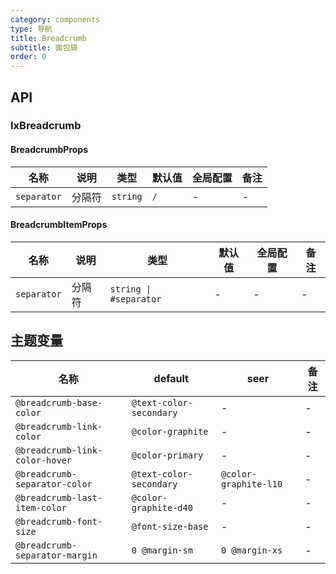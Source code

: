 ```yaml
---
category: components
type: 导航
title: Breadcrumb
subtitle: 面包屑
order: 0
---
```


## API

### IxBreadcrumb

#### BreadcrumbProps

| 名称 | 说明 | 类型  | 默认值 | 全局配置 | 备注 |
| --- | --- | --- | --- | --- | --- |
| `separator` | 分隔符 | `string` | `/` | - | - |

#### BreadcrumbItemProps

| 名称 | 说明 | 类型  | 默认值 | 全局配置 | 备注 |
| --- | --- | --- | --- | --- | --- |
| `separator` | 分隔符 | `string \| #separator` | - | - | - |

<!--- insert less variable begin  --->
## 主题变量

| 名称 | default | seer | 备注 |
| --- | --- | --- | --- |
| `@breadcrumb-base-color` | `@text-color-secondary` | - | - |
| `@breadcrumb-link-color` | `@color-graphite` | - | - |
| `@breadcrumb-link-color-hover` | `@color-primary` | - | - |
| `@breadcrumb-separator-color` | `@text-color-secondary` | `@color-graphite-l10` | - |
| `@breadcrumb-last-item-color` | `@color-graphite-d40` | - | - |
| `@breadcrumb-font-size` | `@font-size-base` | - | - |
| `@breadcrumb-separator-margin` | `0 @margin-sm` | `0 @margin-xs` | - |
<!--- insert less variable end  --->